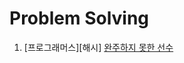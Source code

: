 # Problem Solving  

1. [프로그래머스][해시] [완주하지 못한 선수](https://programmers.co.kr/learn/courses/30/lessons/42576?language=python3)
